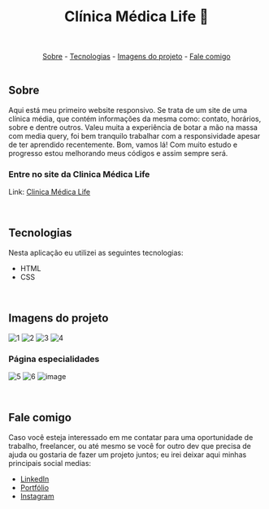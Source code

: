 <h1 align="center">Clínica Médica Life 🏥</h1>

<br>

<br>

<div align="center">
  <a href="#sobre">Sobre</a> -
  <a href="#tecnologias">Tecnologias</a> -
  <a href="#imagens-do-projeto">Imagens do projeto</a> -
  <a href="#fale-comigo">Fale comigo</a>
</div>

<br>

## Sobre

<p>Aqui está meu primeiro website responsivo. Se trata de um site de uma clínica média, que contém informações da mesma como: contato, horários, sobre e dentre outros. Valeu muita a experiência de botar a mão na massa com media query, foi bem tranquilo trabalhar com a responsividade apesar de ter aprendido recentemente. Bom, vamos lá! Com muito estudo e progresso estou melhorando meus códigos e assim sempre será.</p>

### Entre no site da Clinica Médica Life

Link: <a href="https://luizmeraki.github.io/clinica-life" target="blank">Clinica Médica Life</a>

<br>

## Tecnologias

<p>Nesta aplicação eu utilizei as seguintes tecnologias:</p>

<ul>
  <li>HTML</li>
  <li>CSS</li>
</ul>

<br>

## Imagens do projeto

![1](https://user-images.githubusercontent.com/75648386/173161599-5c35f1a5-6c0b-4b01-ba35-f7a8e50e5a93.png)
![2](https://user-images.githubusercontent.com/75648386/173161611-82868dfe-7cb7-428c-9ab9-648236d9b45e.png)
![3](https://user-images.githubusercontent.com/75648386/173161615-320f915d-b1b7-4273-95b3-bf5b13dc6453.png)
![4](https://user-images.githubusercontent.com/75648386/173161618-fc370ac3-8bc1-4a59-877f-985369d08a94.png)

### Página especialidades

![5](https://user-images.githubusercontent.com/75648386/173161647-d16d795e-b84a-45b5-9b4a-b61ceb471b23.png)
![6](https://user-images.githubusercontent.com/75648386/173161649-1a811302-5e3b-40b1-b78a-a08422f355b9.png)
![image](https://user-images.githubusercontent.com/75648386/173161660-be27d9e9-2e2c-47d8-9dd9-cbd946c69275.png)

<br>

## Fale comigo

<p>Caso você esteja interessado em me contatar para uma oportunidade de trabalho, freelancer, ou até mesmo se você for outro dev que precisa de ajuda ou gostaria de fazer
  um projeto juntos; eu irei deixar aqui minhas principais social medias:
</p>

<ul>
  <li><a href="https://www.linkedin.com/in/luiz-henrique-dev-frontend/" target="_blank">LinkedIn</a></li>
  <li><a href="https://portfolio-luizmeraki.vercel.app/" target="_blank">Portfólio</a></li>
  <li><a href="https://www.instagram.com/luizmeraki/" target="_blank">Instagram</a></li>
</ul>
